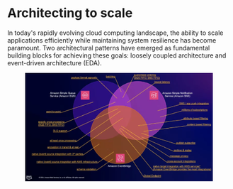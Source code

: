 # Architecting to scale

In today's rapidly evolving cloud computing landscape, the ability to scale applications efficiently while maintaining system resilience has become paramount. Two architectural patterns have emerged as fundamental building blocks for achieving these goals: loosely coupled architecture and event-driven architecture (EDA).

<figure><img src="../../../.gitbook/assets/image (139).png" alt=""><figcaption></figcaption></figure>
